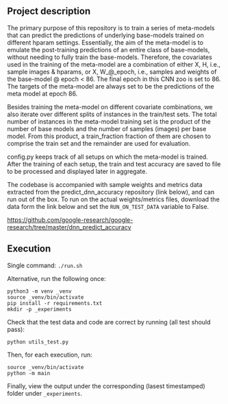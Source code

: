 ## Project description

The primary purpose of this repository is to train a series of meta-models that
can predict the predictions of underlying base-models trained on different
hparam settings. Essentially, the aim of the meta-model is to emulate the
post-training predictions of an entire class of base-models, without needing to
fully train the base-models. Therefore, the covariates used in the training of
the meta-model are a combination of either X, H, i.e., sample images & hparams,
or X, W_@_epoch, i.e., samples and weights of the base-model @ epoch < 86. The
final epoch in this CNN zoo is set to 86. The targets of the meta-model are
always set to be the predictions of the meta model at epoch 86.

Besides training the meta-model on different covariate combinations, we also
iterate over different splits of instances in the train/test sets. The total
number of instances in the meta-model training set is the product of the number
of base models and the number of samples (images) per base model. From this
product, a train_fraction fraction of them are chosen to comprise the train set
and the remainder are used for evaluation.

config.py keeps track of all setups on which the meta-model is trained. After
the training of each setup, the train and test accuracy are saved to file to be
processed and displayed later in aggregate.

The codebase is accompanied with sample weights and metrics data extracted from
the predict_dnn_accuracy repository (link below), and can run out of the box.
To run on the actual weights/metrics files, download the data form the link
below and set the `RUN_ON_TEST_DATA` variable to False.

https://github.com/google-research/google-research/tree/master/dnn_predict_accuracy


## Execution

Single command:
`./run.sh`

Alternative, run the following once:

```console
python3 -m venv _venv
source _venv/bin/activate
pip install -r requirements.txt
mkdir -p _experiments
```

Check that the test data and code are correct by running (all test should pass):
```console
python utils_test.py
```

Then, for each execution, run:

```console
source _venv/bin/activate
python -m main
```

Finally, view the output under the corresponding (lasest timestamped) folder
under `_experiments`.
